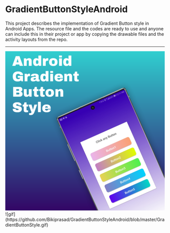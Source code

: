 # GradientButtonStyleAndroid
This project describes the implementation of Gradient Button style in Android Apps.
The resource file and the codes are ready to use and anyone can include this in their project or app by copying the drawable files and the activity layouts from the repo.
<hr width="100%" color="#30CFD0"/> 
<img src="https://raw.githubusercontent.com/Bikiprasad/GradientButtonStyleAndroid/master/Gradient%20button%20app%20image.png"/>
![gif](https://github.com/Bikiprasad/GradientButtonStyleAndroid/blob/master/GradientButtonStyle.gif)
